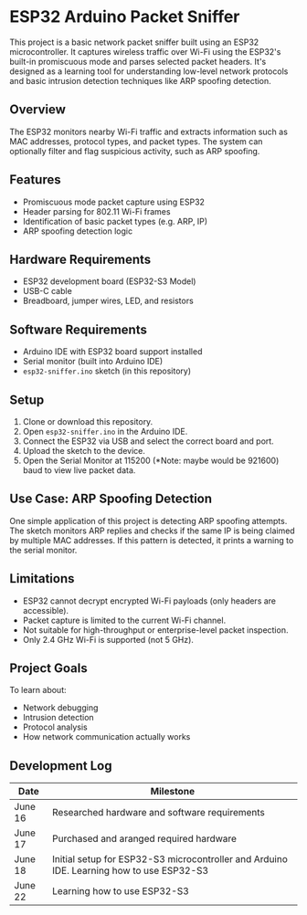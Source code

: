 # ESP32 Arduino Packet Sniffer

This project is a basic network packet sniffer built using an ESP32 microcontroller. It captures wireless traffic over Wi-Fi using the ESP32's built-in promiscuous mode and parses selected packet headers. It's designed as a learning tool for understanding low-level network protocols and basic intrusion detection techniques like ARP spoofing detection.

## Overview

The ESP32 monitors nearby Wi-Fi traffic and extracts information such as MAC addresses, protocol types, and packet types. The system can optionally filter and flag suspicious activity, such as ARP spoofing.

## Features

- Promiscuous mode packet capture using ESP32
- Header parsing for 802.11 Wi-Fi frames
- Identification of basic packet types (e.g. ARP, IP)
- ARP spoofing detection logic

## Hardware Requirements

- ESP32 development board (ESP32-S3 Model)
- USB-C cable
- Breadboard, jumper wires, LED, and resistors

## Software Requirements

- Arduino IDE with ESP32 board support installed
- Serial monitor (built into Arduino IDE)
- `esp32-sniffer.ino` sketch (in this repository)

## Setup

1. Clone or download this repository.
2. Open `esp32-sniffer.ino` in the Arduino IDE.
3. Connect the ESP32 via USB and select the correct board and port.
4. Upload the sketch to the device.
5. Open the Serial Monitor at 115200 (*Note: maybe would be 921600) baud to view live packet data.

## Use Case: ARP Spoofing Detection

One simple application of this project is detecting ARP spoofing attempts. The sketch monitors ARP replies and checks if the same IP is being claimed by multiple MAC addresses. If this pattern is detected, it prints a warning to the serial monitor.

## Limitations

- ESP32 cannot decrypt encrypted Wi-Fi payloads (only headers are accessible).
- Packet capture is limited to the current Wi-Fi channel.
- Not suitable for high-throughput or enterprise-level packet inspection.
- Only 2.4 GHz Wi-Fi is supported (not 5 GHz).

## Project Goals

To learn about:
- Network debugging
- Intrusion detection
- Protocol analysis
- How network communication actually works


## Development Log

| Date       | Milestone                                      |
|------------|------------------------------------------------|
| June 16    | Researched hardware and software requirements |
| June 17    | Purchased and aranged required hardware |
| June 18    | Initial setup for ESP32-S3 microcontroller and Arduino IDE. Learning how to use ESP32-S3 |
| June 22| Learning how to use ESP32-S3 |
